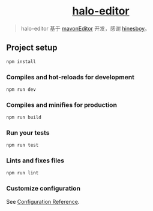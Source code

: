 <h1 align="center"><a href="https://github.com/halo-dev" target="_blank">halo-editor</a></h1>

> halo-editor 基于 [mavonEditor](https://github.com/hinesboy/mavonEditor) 开发，感谢 [hinesboy](https://github.com/hinesboy)。

## Project setup

```bash
npm install
```

### Compiles and hot-reloads for development

```bash
npm run dev
```

### Compiles and minifies for production

```bash
npm run build
```

### Run your tests

```bash
npm run test
```

### Lints and fixes files

```bash
npm run lint
```

### Customize configuration

See [Configuration Reference](https://cli.vuejs.org/config/).
